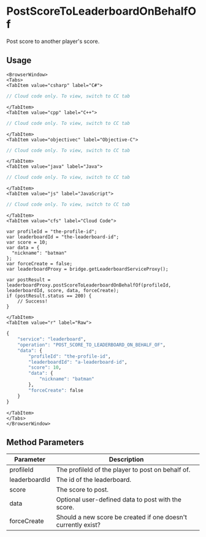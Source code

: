 # PostScoreToLeaderboardOnBehalfOf

Post score to another player's score.

<PartialServop service_name="leaderboard" operation_name="POST_SCORE_TO_LEADERBOARD_ON_BEHALF_OF" />

## Usage

```mdx-code-block
<BrowserWindow>
<Tabs>
<TabItem value="csharp" label="C#">
```

```csharp
// Cloud code only. To view, switch to CC tab
```

```mdx-code-block
</TabItem>
<TabItem value="cpp" label="C++">
```

```cpp
// Cloud code only. To view, switch to CC tab
```

```mdx-code-block
</TabItem>
<TabItem value="objectivec" label="Objective-C">
```

```objectivec
// Cloud code only. To view, switch to CC tab
```

```mdx-code-block
</TabItem>
<TabItem value="java" label="Java">
```

```java
// Cloud code only. To view, switch to CC tab
```

```mdx-code-block
</TabItem>
<TabItem value="js" label="JavaScript">
```

```javascript
// Cloud code only. To view, switch to CC tab
```

```mdx-code-block
</TabItem>
<TabItem value="cfs" label="Cloud Code">
```

```cfscript
var profileId = "the-profile-id";
var leaderboardId = "the-leaderboard-id";
var score = 10;
var data = {
  "nickname": "batman"
};
var forceCreate = false;
var leaderboardProxy = bridge.getLeaderboardServiceProxy();

var postResult = leaderboardProxy.postScoreToLeaderboardOnBehalfOf(profileId, leaderboardId, score, data, forceCreate);
if (postResult.status == 200) {
    // Success!
}
```

```mdx-code-block
</TabItem>
<TabItem value="r" label="Raw">
```

```r
{
	"service": "leaderboard",
	"operation": "POST_SCORE_TO_LEADERBOARD_ON_BEHALF_OF",
	"data": {
		"profileId": "the-profile-id",
		"leaderboardId": "a-leaderboard-id",
		"score": 10,
		"data": {
			"nickname": "batman"
		},
		"forceCreate": false
	}
}
```

```mdx-code-block
</TabItem>
</Tabs>
</BrowserWindow>
```

## Method Parameters
Parameter | Description
--------- | -----------
profileId | The profileId of the player to post on behalf of.
leaderboardId | The id of the leaderboard.
score | The score to post.
data | Optional user-defined data to post with the score.
forceCreate | Should a new score be created if one doesn't currently exist? 


